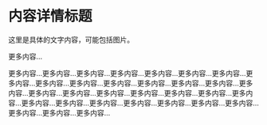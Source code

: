 # 内容详情标题

这里是具体的文字内容，可能包括图片。

更多内容...

更多内容...更多内容...更多内容...更多内容...更多内容...更多内容...更多内容...更多内容...更多内容...更多内容...更多内容...更多内容...更多内容...更多内容...更多内容...更多内容...更多内容...更多内容...更多内容...更多内容...更多内容...更多内容...更多内容...更多内容...更多内容...更多内容...更多内容...更多内容...更多内容...更多内容...更多内容...更多内容...
